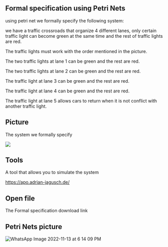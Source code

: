 ## Formal specification using Petri Nets

using petri net we formally specify the following system:

we have a traffic crossroads that organize 4 different lanes, only certain traffic light can become green at the same time and the rest of traffic lights are red.

The traffic lights must work with the order mentioned in the picture.

The two traffic lights at lane 1 can be green and the rest are red.

The two traffic lights at lane 2 can be green and the rest are red.

The traffic light at lane 3 can be green and the rest are red.

The traffic light at lane 4 can be green and the rest are red.

The traffic light at lane 5 allows cars to return when it is not conflict with another traffic light.

## Picture

The system we formally specify 

 ![](https://user-images.githubusercontent.com/118053053/201475362-89eb0452-2693-475b-8231-06a6fb11e399.png)


## Tools

A tool that allows you to simulate the system

https://apo.adrian-jagusch.de/

## Open file
The Formal specification download link


## Petri Nets picture
![WhatsApp Image 2022-11-13 at 6 14 09 PM](https://user-images.githubusercontent.com/118059123/201529780-d1767c99-977c-4fa3-8e25-3b1617881590.jpeg)
